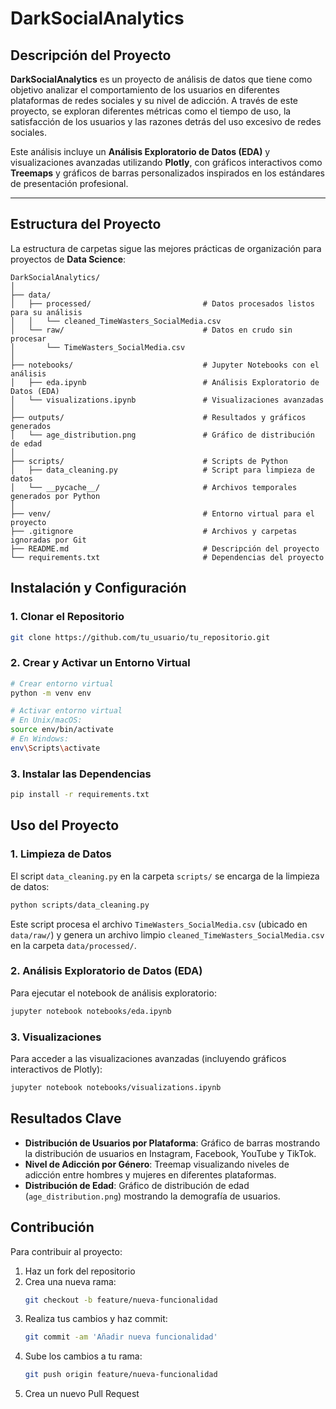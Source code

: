 # DarkSocialAnalytics

## Descripción del Proyecto

**DarkSocialAnalytics** es un proyecto de análisis de datos que tiene como objetivo analizar el comportamiento de los usuarios en diferentes plataformas de redes sociales y su nivel de adicción. A través de este proyecto, se exploran diferentes métricas como el tiempo de uso, la satisfacción de los usuarios y las razones detrás del uso excesivo de redes sociales.

Este análisis incluye un **Análisis Exploratorio de Datos (EDA)** y visualizaciones avanzadas utilizando **Plotly**, con gráficos interactivos como **Treemaps** y gráficos de barras personalizados inspirados en los estándares de presentación profesional.

---

## Estructura del Proyecto

La estructura de carpetas sigue las mejores prácticas de organización para proyectos de **Data Science**:

```plaintext
DarkSocialAnalytics/
│
├── data/
│   ├── processed/                         # Datos procesados listos para su análisis
│   │   └── cleaned_TimeWasters_SocialMedia.csv
│   └── raw/                               # Datos en crudo sin procesar
│       └── TimeWasters_SocialMedia.csv
│
├── notebooks/                             # Jupyter Notebooks con el análisis
│   ├── eda.ipynb                          # Análisis Exploratorio de Datos (EDA)
│   └── visualizations.ipynb               # Visualizaciones avanzadas
│
├── outputs/                               # Resultados y gráficos generados
│   └── age_distribution.png               # Gráfico de distribución de edad
│
├── scripts/                               # Scripts de Python
│   ├── data_cleaning.py                   # Script para limpieza de datos
│   └── __pycache__/                       # Archivos temporales generados por Python
│
├── venv/                                  # Entorno virtual para el proyecto
├── .gitignore                             # Archivos y carpetas ignoradas por Git
├── README.md                              # Descripción del proyecto
└── requirements.txt                       # Dependencias del proyecto
```

## Instalación y Configuración

### 1. Clonar el Repositorio
```bash
git clone https://github.com/tu_usuario/tu_repositorio.git
```

### 2. Crear y Activar un Entorno Virtual
```bash
# Crear entorno virtual
python -m venv env

# Activar entorno virtual
# En Unix/macOS:
source env/bin/activate
# En Windows:
env\Scripts\activate
```

### 3. Instalar las Dependencias
```bash
pip install -r requirements.txt
```

## Uso del Proyecto

### 1. Limpieza de Datos
El script `data_cleaning.py` en la carpeta `scripts/` se encarga de la limpieza de datos:
```bash
python scripts/data_cleaning.py
```

Este script procesa el archivo `TimeWasters_SocialMedia.csv` (ubicado en `data/raw/`) y genera un archivo limpio `cleaned_TimeWasters_SocialMedia.csv` en la carpeta `data/processed/`.

### 2. Análisis Exploratorio de Datos (EDA)
Para ejecutar el notebook de análisis exploratorio:
```bash
jupyter notebook notebooks/eda.ipynb
```

### 3. Visualizaciones
Para acceder a las visualizaciones avanzadas (incluyendo gráficos interactivos de Plotly):
```bash
jupyter notebook notebooks/visualizations.ipynb
```

## Resultados Clave

- **Distribución de Usuarios por Plataforma**: Gráfico de barras mostrando la distribución de usuarios en Instagram, Facebook, YouTube y TikTok.
- **Nivel de Adicción por Género**: Treemap visualizando niveles de adicción entre hombres y mujeres en diferentes plataformas.
- **Distribución de Edad**: Gráfico de distribución de edad (`age_distribution.png`) mostrando la demografía de usuarios.

## Contribución

Para contribuir al proyecto:

1. Haz un fork del repositorio
2. Crea una nueva rama:
   ```bash
   git checkout -b feature/nueva-funcionalidad
   ```
3. Realiza tus cambios y haz commit:
   ```bash
   git commit -am 'Añadir nueva funcionalidad'
   ```
4. Sube los cambios a tu rama:
   ```bash
   git push origin feature/nueva-funcionalidad
   ```
5. Crea un nuevo Pull Request
